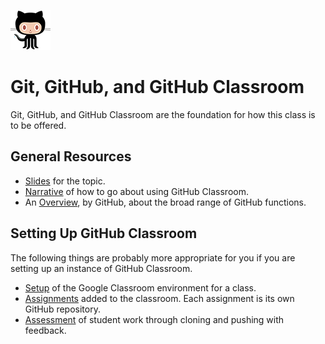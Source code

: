 ![](media/octocat.png)

# Git, GitHub, and GitHub Classroom

Git, GitHub, and GitHub Classroom are the foundation for how this class is to be offered.

## General Resources

- [Slides](https://dyerlabteaching.github.io/Github-Classroom/slides.html#/title-slide) for the topic.
- [Narrative](https://dyerlabteaching.github.io/Github-Classroom/narrative.html) of how to go about using GitHub Classroom.
- An [Overview](https://dyerlabteaching.github.io/Github-Classroom/overview.html), by GitHub, about the broad range of GitHub functions.

## Setting Up GitHub Classroom 

The following things are probably more appropriate for you if you are setting up an instance of GitHub Classroom.

- [Setup](https://dyerlabteaching.github.io/Github-Classroom/setup.html) of the Google Classroom environment for a class.
- [Assignments](https://dyerlabteaching.github.io/Github-Classroom/assignments.html) added to the classroom. Each assignment is its own GitHub repository.
- [Assessment](https://dyerlabteaching.github.io/Github-Classroom/assessment.html) of student work through cloning and pushing with feedback.
